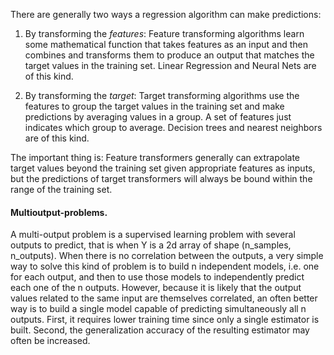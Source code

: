 There are generally two ways a regression algorithm can make predictions: 
1. By transforming the _features_: Feature transforming algorithms learn some mathematical function that takes features as an input and then combines and transforms them to produce an output that matches the target values in the training set. Linear Regression and Neural Nets are of this kind.

2. By transforming the _target_: Target transforming algorithms use the features to group the target values in the training set and make predictions by averaging values in a group. A set of features just indicates which group to average. Decision trees and nearest neighbors are of this kind.

The important thing is: Feature transformers generally can extrapolate target values beyond the training set given appropriate features as inputs, but the predictions of target transformers will always be bound within the range of the training set. 

#### Multioutput-problems.
A multi-output problem is a supervised learning problem with several outputs to predict, that is when Y is a 2d array of shape (n_samples, n_outputs). When there is no correlation between the outputs, a very simple way to solve this kind of problem is to build n independent models, i.e. one for each output, and then to use those models to independently predict each one of the n outputs. However, because it is likely that the output values related to the same input are themselves correlated, an often better way is to build a single model capable of predicting simultaneously all n outputs. First, it requires lower training time since only a single estimator is built. Second, the generalization accuracy of the resulting estimator may often be increased.
